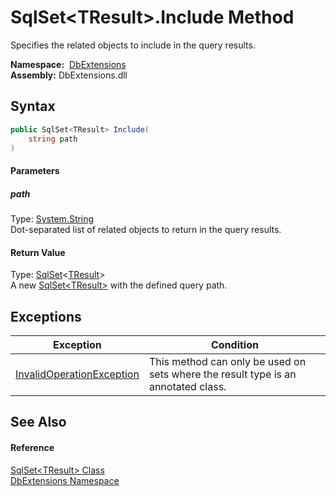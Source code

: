 SqlSet&lt;TResult>.Include Method
=================================
Specifies the related objects to include in the query results.

  **Namespace:**  [DbExtensions][1]  
  **Assembly:** DbExtensions.dll

Syntax
------

```csharp
public SqlSet<TResult> Include(
	string path
)
```

#### Parameters

##### *path*
Type: [System.String][2]  
Dot-separated list of related objects to return in the query results.

#### Return Value
Type: [SqlSet][3]&lt;[TResult][3]>  
A new [SqlSet&lt;TResult>][3] with the defined query path.

Exceptions
----------

| Exception                      | Condition                                                                         |
| ------------------------------ | --------------------------------------------------------------------------------- |
| [InvalidOperationException][4] | This method can only be used on sets where the result type is an annotated class. |


See Also
--------

#### Reference
[SqlSet&lt;TResult> Class][3]  
[DbExtensions Namespace][1]  

[1]: ../README.md
[2]: https://docs.microsoft.com/dotnet/api/system.string
[3]: README.md
[4]: https://docs.microsoft.com/dotnet/api/system.invalidoperationexception